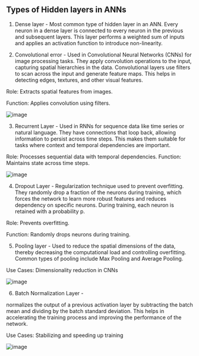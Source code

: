 ## Types of Hidden layers in ANNs

1. Dense layer - Most common type of hidden layer in an ANN. Every neuron in a dense layer is connected to every neuron in the previous and subsequent layers. This layer performs a weighted sum of inputs and applies an activation function to introduce non-linearity.

2. Convolutional error - Used in Convolutional Neural Networks (CNNs) for image processing tasks. They apply convolution operations to the input, capturing spatial hierarchies in the data. Convolutional layers use filters to scan across the input and generate feature maps. This helps in detecting edges, textures, and other visual features.

Role: Extracts spatial features from images.

Function: Applies convolution using filters.

![image](https://github.com/user-attachments/assets/2e2fdd40-cb92-4ae4-bed6-3be3748859f1)

3. Recurrent Layer - Used in RNNs for sequence data like time series or natural language. They have connections that loop back, allowing information to persist across time steps. This makes them suitable for tasks where context and temporal dependencies are important.

Role: Processes sequential data with temporal dependencies.
Function: Maintains state across time steps.

![image](https://github.com/user-attachments/assets/423e2a36-677e-4a43-928f-e7d2e5370356)

4. Dropout Layer - Regularization technique used to prevent overfitting. They randomly drop a fraction of the neurons during training, which forces the network to learn more robust features and reduces dependency on specific neurons. During training, each neuron is retained with a probability p.

Role: Prevents overfitting.

Function: Randomly drops neurons during training.

5. Pooling layer - Used to reduce the spatial dimensions of the data, thereby decreasing the computational load and controlling overfitting. Common types of pooling include Max Pooling and Average Pooling.

Use Cases: Dimensionality reduction in CNNs

![image](https://github.com/user-attachments/assets/8675e26b-7f69-4b94-bb48-7a16e3a1118b)

6. Batch Normalization Layer - 

normalizes the output of a previous activation layer by subtracting the batch mean and dividing by the batch standard deviation. This helps in accelerating the training process and improving the performance of the network.

Use Cases: Stabilizing and speeding up training

![image](https://github.com/user-attachments/assets/e530fe72-b1aa-4935-8612-9019a8d5a102)

